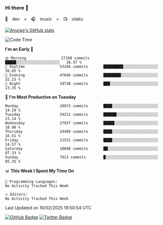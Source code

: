 ### Hi there 👋

🚀　dev　+　🎧　music　+　📺　otaku


[![Anurag's GitHub stats](https://github-readme-stats.vercel.app/api?username=koheitasaka&count_private=true&show_icons=true&theme=monokai)](https://github.com/koheitasaka/github-readme-stats)

<!--START_SECTION:waka-->
![Code Time](http://img.shields.io/badge/Code%20Time-1%2C161%20hrs%2023%20mins-blue)

**I'm an Early 🐤** 

```text
🌞 Morning                27160 commits       █████░░░░░░░░░░░░░░░░░░░░   18.37 % 
🌆 Daytime                53284 commits       █████████░░░░░░░░░░░░░░░░   36.05 % 
🌃 Evening                47640 commits       ████████░░░░░░░░░░░░░░░░░   32.23 % 
🌙 Night                  19730 commits       ███░░░░░░░░░░░░░░░░░░░░░░   13.35 % 
```
📅 **I'm Most Productive on Tuesday** 

```text
Monday                   20973 commits       ████░░░░░░░░░░░░░░░░░░░░░   14.19 % 
Tuesday                  34211 commits       ██████░░░░░░░░░░░░░░░░░░░   23.14 % 
Wednesday                27937 commits       █████░░░░░░░░░░░░░░░░░░░░   18.90 % 
Thursday                 24409 commits       ████░░░░░░░░░░░░░░░░░░░░░   16.51 % 
Friday                   21531 commits       ████░░░░░░░░░░░░░░░░░░░░░   14.57 % 
Saturday                 10840 commits       ██░░░░░░░░░░░░░░░░░░░░░░░   07.33 % 
Sunday                   7913 commits        █░░░░░░░░░░░░░░░░░░░░░░░░   05.35 % 
```


📊 **This Week I Spent My Time On** 

```text
💬 Programming Languages: 
No Activity Tracked This Week

🔥 Editors: 
No Activity Tracked This Week
```


 Last Updated on 16/02/2025 19:50:54 UTC
<!--END_SECTION:waka-->

[![GitHub Badge](https://img.shields.io/badge/GitHub-100000?style=for-the-badge&logo=github&logoColor=white)](https://github.com/koheitasaka)
[![Twitter Badge](https://img.shields.io/badge/Twitter-1DA1F2?style=for-the-badge&logo=twitter&logoColor=white)](https://twitter.com/sleep_asleep_)
